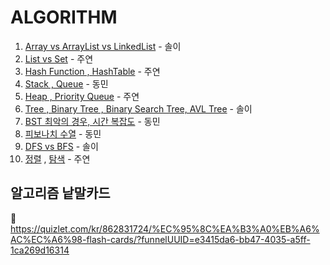 # ALGORITHM

1. [Array vs ArrayList vs LinkedList](https://luminousol.notion.site/Array-vs-ArrayList-vs-LinkedList-c0983b23738e42ff9ac3f50f5b8c032b?pvs=4) - 솔이
2. [List vs Set](https://polydactyl-impala-301.notion.site/List-Set-2f5a85ceac1643ec9646177251aac7f2?pvs=4) - 주연
3. [Hash Function , HashTable](https://polydactyl-impala-301.notion.site/Hash-Function-HashTable-f732ce4be7e14064936be30b3cbd7ad5?pvs=4) - 주연
4. [Stack , Queue](https://www.notion.so/ehdals0405/Stack-Queue-13ea30258a0b459ab2fe905de49401e7) - 동민
5. [Heap , Priority Queue](https://polydactyl-impala-301.notion.site/Heap-Priority-Queue-45b41cd7f5ce4e40b0d8b0c6e6bd71cc?pvs=4) - 주연
6. [Tree , Binary Tree , Binary Search Tree, AVL Tree](https://luminousol.notion.site/Tree-Binary-Tree-BST-AVL-Tree-8484b1d1d4374f3ebefbef0f6a0b0824?pvs=4) - 솔이
7. [BST 최악의 경우, 시간 복잡도](https://www.notion.so/ehdals0405/BST-2e80ccb154614f64b62f8e5bcf21657f) - 동민
8. [피보나치 수열](https://www.notion.so/ehdals0405/9584259138e541f49ac5ff6d13e35cfc) - 동민
9. [DFS vs BFS](https://luminousol.notion.site/BFS-vs-DFS-44f3f98e09474aa59a38a09d689f2d72?pvs=4) - 솔이
10. [정렬](https://polydactyl-impala-301.notion.site/e90ac3439e594dc7b9bc32467d6b7a45?pvs=4) , [탐색](https://polydactyl-impala-301.notion.site/c64060e3798242ab8888df1940cd23ff?pvs=4) - 주연


## 알고리즘 낱말카드
🔗 https://quizlet.com/kr/862831724/%EC%95%8C%EA%B3%A0%EB%A6%AC%EC%A6%98-flash-cards/?funnelUUID=e3415da6-bb47-4035-a5ff-1ca269d16314
